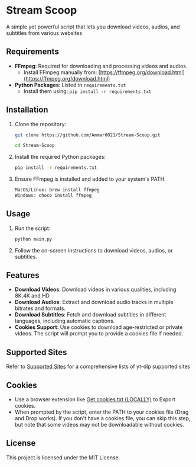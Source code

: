 # Stream Scoop

A simple yet powerful script that lets you download videos, audios, and subtitles from various websites

## Requirements

- **FFmpeg**: Required for downloading and processing videos and audios.
  - Install FFmpeg manually from: [https://ffmpeg.org/download.html](https://ffmpeg.org/download.html)
- **Python Packages**: Listed in `requirements.txt`
  - Install them using: `pip install -r requirements.txt`

## Installation

1. Clone the repository:
    ```sh
    git clone https://github.com/Ammar0021/Stream-Scoop.git
    ```
    ```sh
    cd Stream-Scoop
    ```

2. Install the required Python packages:
    ```sh
    pip install -r requirements.txt
    ```

3. Ensure FFmpeg is installed and added to your system's PATH.
    ```sh
    MacOS/Linux: brew install ffmpeg 
    Windows: choco install ffmpeg

## Usage

1. Run the script:
    ```sh
    python main.py
    ```

2. Follow the on-screen instructions to download videos, audios, or subtitles.

## Features

- **Download Videos**: Download videos in various qualities, including 8K,4K and HD
- **Download Audios**: Extract and download audio tracks in multiple bitrates and formats.
- **Download Subtitles**:  Fetch and download subtitles in different languages, including automatic captions.
- **Cookies Support**: Use cookies to download age-restricted or private videos. The script will prompt you to provide a cookies file if needed.

## Supported Sites

Refer to [Supported Sites](supportedsites.md) for a comprehensive lists of yt-dlp supported sites 

## Cookies

- Use a browser extension like [Get cookies.txt (LOCALLY)](https://chromewebstore.google.com/detail/get-cookiestxt-locally/cclelndahbckbenkjhflpdbgdldlbecc) to Export cookies.
- When prompted by the script, enter the PATH to your cookies file (Drag and Drop works). If you don't have a cookies file, you can skip this step, but note that some videos may not be downloadable without cookies.


## License

This project is licensed under the MIT License.

